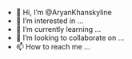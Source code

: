 - 👋 Hi, I’m @AryanKhanskyline
- 👀 I’m interested in ...
- 🌱 I’m currently learning ...
- 💞️ I’m looking to collaborate on ...
- 📫 How to reach me ...

<!---
AryanKhanskyline/AryanKhanskyline is a ✨ special ✨ repository because its `README.md` (this file) appears on your GitHub profile.
You can click the Preview link to take a look at your changes.
--->

